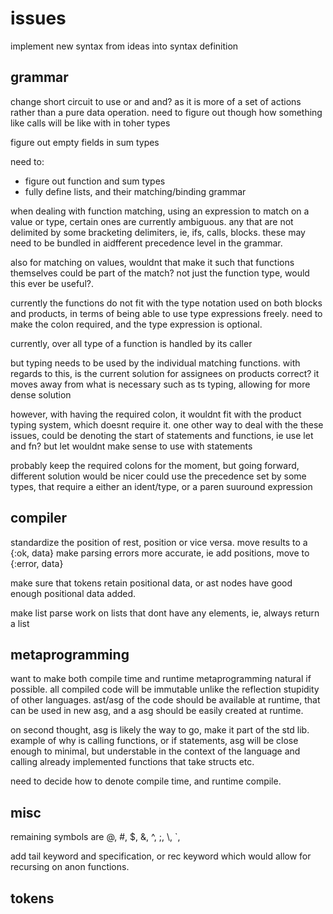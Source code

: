 # issues

implement new syntax from ideas into syntax definition

## grammar

change short circuit to use or and and? as it is more of a set of actions rather than a pure data operation. 
need to figure out though how something like calls will be like with in toher types

figure out empty fields in sum types

need to:
- figure out function and sum types
- fully define lists, and their matching/binding grammar

when dealing with function matching, using an expression to match on a value or type, 
certain ones are currently ambiguous. any that are not delimited by some bracketing delimiters,
ie, ifs, calls, blocks. these may need to be bundled in aidfferent precedence level in the grammar.

also for matching on values, wouldnt that make it such that functions themselves could be part of the match?
not just the function type, would this ever be useful?.


currently the functions do not fit with the type notation used on both blocks and products,
in terms of being able to use type expressions freely.
need to make the colon required, and the type expression is optional.

currently, over all type of a function is handled by its caller

but typing needs to be used by the individual matching functions.
with regards to this, is the current solution for assignees on products correct?
it moves away from what is necessary such as ts typing, allowing for more dense solution

however, with having the required colon, it wouldnt fit with the product typing system, which doesnt require it.
one other way to deal with the these issues, could be denoting the start of statements and functions, ie use let and fn?
but let wouldnt make sense to use with statements

probably keep the required colons for the moment, but going forward, different solution would be nicer
could use the precedence set by some types, that require a either an ident/type, or a paren suuround expression

## compiler

standardize the position of rest, position or vice versa.
move results to a {:ok, data}
make parsing errors more accurate, ie add positions, move to {:error, data}

make sure that tokens retain positional data, or ast nodes have good enough positional data added.

make list parse work on lists that dont have any elements, ie, always return a list


## metaprogramming

want to make both compile time and runtime metaprogramming natural if possible. 
all compiled code will be immutable unlike the reflection stupidity of other languages.
ast/asg of the code should be available at runtime, that can be used in new asg,
and a asg should be easily created at runtime.

on second thought, asg is likely the way to go, make it part of the std lib.
example of why is calling functions, or if statements, asg will be close enough to minimal,
but understable in the context of the language and calling already implemented functions that take structs etc.

need to decide how to denote compile time, and runtime compile.

## misc

remaining symbols are @, #, $, &, ^, ;, \\, `,

add tail keyword and specification, or rec keyword which would allow for recursing on anon functions.

## tokens
